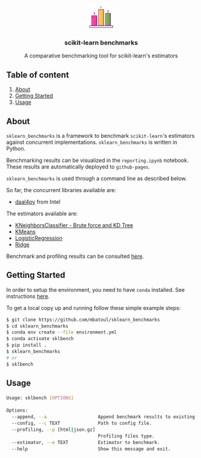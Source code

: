 <p align="center">
  <a href="https://github.com/mbatoul/sklearn_benchmarks">
    <img src="logo.png" alt="Logo" >
  </a>

  <h3 align="center">scikit-learn benchmarks</h3>

  <p align="center">
    A comparative benchmarking tool for scikit-learn's estimators
    <br />
  </p>
</p>

## Table of content

<ol>
  <li><a href="#about-the-project">About</a></li>
  <li><a href="#getting-started">Getting Started</a></li>
  <li><a href="#usage">Usage</a></li>
</ol>

## About

`sklearn_benchmarks` is a framework to benchmark `scikit-learn`'s estimators against concurrent implementations. `sklearn_benchmarks` is written in Python.

Benchmarking results can be visualized in the `reporting.ipynb` notebook. These results are automatically deployed to `github-pages`.

`sklearn_benchmarks` is used through a command line as described below.

So far, the concurrent libraries available are:

- [daal4py](https://github.com/intel/scikit-learn-intelex) from Intel

The estimators available are:

- [KNeighborsClassifier - Brute force and KD Tree](https://scikit-learn.org/stable/modules/generated/sklearn.neighbors.KNeighborsClassifier.html)
- [KMeans](https://scikit-learn.org/stable/modules/generated/sklearn.cluster.KMeans.html)
- [LogisticRegression](https://scikit-learn.org/stable/modules/generated/sklearn.linear_model.LogisticRegression.html)
- [Ridge](https://scikit-learn.org/stable/modules/generated/sklearn.linear_model.Ridge.html)

Benchmark and profiling results can be consulted [here](https://mbatoul.github.io/sklearn_benchmarks/).

## Getting Started

In order to setup the environment, you need to have `conda` installed. See instructions [here](https://conda.io/projects/conda/en/latest/user-guide/install/index.html).

To get a local copy up and running follow these simple example steps:

```sh
$ git clone https://github.com/mbatoul/sklearn_benchmarks
$ cd sklearn_benchmarks
$ conda env create --file environment.yml
$ conda activate sklbench
$ pip install .
$ sklearn_benchmarks
# or
$ sklbench
```

## Usage

```sh
Usage: sklbench [OPTIONS]

Options:
  --append, --a                   Append benchmark results to existing ones.
  --config, --c TEXT              Path to config file.
  --profiling, --p [html|json.gz]
                                  Profiling files type.
  --estimator, --e TEXT           Estimator to benchmark.
  --help                          Show this message and exit.
```
